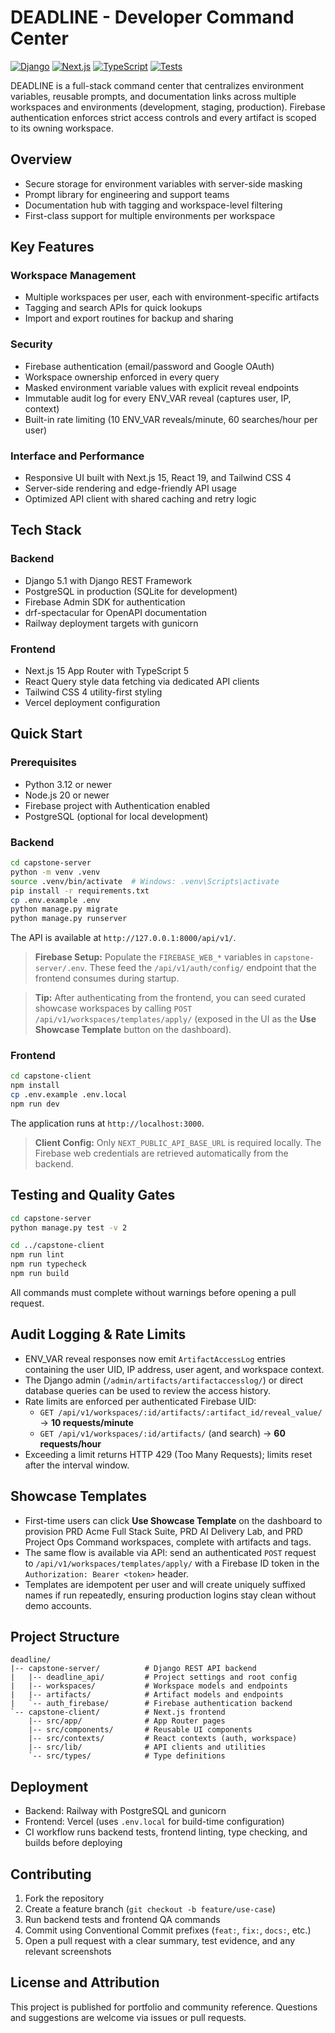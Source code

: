 # DEADLINE - Developer Command Center

[![Django](https://img.shields.io/badge/Django-5.1-092E20?style=flat&logo=django)](https://www.djangoproject.com/)
[![Next.js](https://img.shields.io/badge/Next.js-15-000000?style=flat&logo=next.js)](https://nextjs.org/)
[![TypeScript](https://img.shields.io/badge/TypeScript-5-3178C6?style=flat&logo=typescript)](https://www.typescriptlang.org/)
[![Tests](https://img.shields.io/badge/Tests-57%2F57%20Passing-success?style=flat)]()

DEADLINE is a full-stack command center that centralizes environment variables, reusable prompts, and documentation links across multiple workspaces and environments (development, staging, production). Firebase authentication enforces strict access controls and every artifact is scoped to its owning workspace.

## Overview

- Secure storage for environment variables with server-side masking
- Prompt library for engineering and support teams
- Documentation hub with tagging and workspace-level filtering
- First-class support for multiple environments per workspace

## Key Features

### Workspace Management

- Multiple workspaces per user, each with environment-specific artifacts
- Tagging and search APIs for quick lookups
- Import and export routines for backup and sharing

### Security

- Firebase authentication (email/password and Google OAuth)
- Workspace ownership enforced in every query
- Masked environment variable values with explicit reveal endpoints
- Immutable audit log for every ENV_VAR reveal (captures user, IP, context)
- Built-in rate limiting (10 ENV_VAR reveals/minute, 60 searches/hour per user)

### Interface and Performance

- Responsive UI built with Next.js 15, React 19, and Tailwind CSS 4
- Server-side rendering and edge-friendly API usage
- Optimized API client with shared caching and retry logic

## Tech Stack

### Backend

- Django 5.1 with Django REST Framework
- PostgreSQL in production (SQLite for development)
- Firebase Admin SDK for authentication
- drf-spectacular for OpenAPI documentation
- Railway deployment targets with gunicorn

### Frontend

- Next.js 15 App Router with TypeScript 5
- React Query style data fetching via dedicated API clients
- Tailwind CSS 4 utility-first styling
- Vercel deployment configuration

## Quick Start

### Prerequisites

- Python 3.12 or newer
- Node.js 20 or newer
- Firebase project with Authentication enabled
- PostgreSQL (optional for local development)

### Backend

```bash
cd capstone-server
python -m venv .venv
source .venv/bin/activate  # Windows: .venv\Scripts\activate
pip install -r requirements.txt
cp .env.example .env
python manage.py migrate
python manage.py runserver
```

The API is available at `http://127.0.0.1:8000/api/v1/`.

> **Firebase Setup:** Populate the `FIREBASE_WEB_*` variables in
> `capstone-server/.env`. These feed the `/api/v1/auth/config/` endpoint that
> the frontend consumes during startup.

> **Tip:** After authenticating from the frontend, you can seed curated
> showcase workspaces by calling `POST /api/v1/workspaces/templates/apply/`
> (exposed in the UI as the **Use Showcase Template** button on the dashboard).

### Frontend

```bash
cd capstone-client
npm install
cp .env.example .env.local
npm run dev
```

The application runs at `http://localhost:3000`.

> **Client Config:** Only `NEXT_PUBLIC_API_BASE_URL` is required locally. The
> Firebase web credentials are retrieved automatically from the backend.

## Testing and Quality Gates

```bash
cd capstone-server
python manage.py test -v 2

cd ../capstone-client
npm run lint
npm run typecheck
npm run build
```

All commands must complete without warnings before opening a pull request.

## Audit Logging & Rate Limits

- ENV_VAR reveal responses now emit `ArtifactAccessLog` entries containing the
  user UID, IP address, user agent, and workspace context.
- The Django admin (`/admin/artifacts/artifactaccesslog/`) or direct database
  queries can be used to review the access history.
- Rate limits are enforced per authenticated Firebase UID:
  - `GET /api/v1/workspaces/:id/artifacts/:artifact_id/reveal_value/` → **10 requests/minute**
  - `GET /api/v1/workspaces/:id/artifacts/` (and search) → **60 requests/hour**
- Exceeding a limit returns HTTP 429 (Too Many Requests); limits reset after the
  interval window.

## Showcase Templates

- First-time users can click **Use Showcase Template** on the dashboard to
  provision PRD Acme Full Stack Suite, PRD AI Delivery Lab, and PRD Project Ops
  Command workspaces, complete with artifacts and tags.
- The same flow is available via API: send an authenticated `POST` request to
  `/api/v1/workspaces/templates/apply/` with a Firebase ID token in the
  `Authorization: Bearer <token>` header.
- Templates are idempotent per user and will create uniquely suffixed names if
  run repeatedly, ensuring production logins stay clean without demo accounts.

## Project Structure

```text
deadline/
|-- capstone-server/          # Django REST API backend
|   |-- deadline_api/         # Project settings and root config
|   |-- workspaces/           # Workspace models and endpoints
|   |-- artifacts/            # Artifact models and endpoints
|   `-- auth_firebase/        # Firebase authentication backend
`-- capstone-client/          # Next.js frontend
    |-- src/app/              # App Router pages
    |-- src/components/       # Reusable UI components
    |-- src/contexts/         # React contexts (auth, workspace)
    |-- src/lib/              # API clients and utilities
    `-- src/types/            # Type definitions
```

## Deployment

- Backend: Railway with PostgreSQL and gunicorn
- Frontend: Vercel (uses `.env.local` for build-time configuration)
- CI workflow runs backend tests, frontend linting, type checking, and builds before deploying

## Contributing

1. Fork the repository
2. Create a feature branch (`git checkout -b feature/use-case`)
3. Run backend tests and frontend QA commands
4. Commit using Conventional Commit prefixes (`feat:`, `fix:`, `docs:`, etc.)
5. Open a pull request with a clear summary, test evidence, and any relevant screenshots

## License and Attribution

This project is published for portfolio and community reference. Questions and suggestions are welcome via issues or pull requests.
